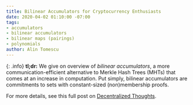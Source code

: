 ```yaml
---
title: Bilinear Accumulators for Cryptocurrency Enthusiasts
date: 2020-04-02 01:10:00 -07:00
tags:
- accumulators
- bilinear accumulators
- bilinear maps (pairings)
- polynomials
author: Alin Tomescu
---
```


{: .info}
**tl;dr:** We give on overview of _bilinear accumulators_, a more communication-efficient alternative to Merkle Hash Trees (MHTs) that comes at an increase in computation.
Put simply, bilinear accumulators are commitments to sets with constant-sized (non)membership proofs.

<!-- more -->

For more details, see this full post on [Decentralized Thoughts](https://decentralizedthoughts.github.io/2020-04-02-bilinear-accumulators-for-cryptocurrency/).
